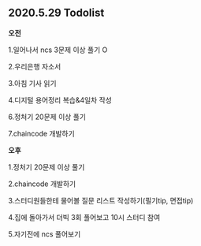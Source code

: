 ## 2020.5.29 Todolist

**오전**

1.일어나서 ncs 3문제 이상 풀기 O

2.우리은행 자소서 

3.아침 기사 읽기

4.디지털 용어정리 복습&4일차 작성

6.정처기 20문제 이상 풀기

7.chaincode 개발하기



**오후**

1.정처기 20문제 이상 풀기

2.chaincode 개발하기

3.스터디원들한테 물어볼 질문 리스트 작성하기(필기tip, 면접tip)

4.집에 돌아가서 더빅 3회 풀어보고 10시 스터디 참여

5.자기전에 ncs 풀어보기